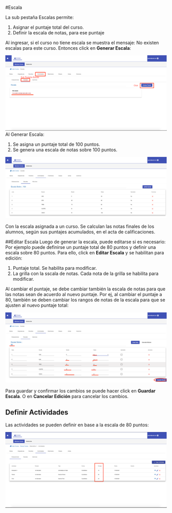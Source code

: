 #Escala

La sub pestaña Escalas permite:

1. Asignar el puntaje total del curso.
2. Definir la escala de notas, para ese puntaje

Al ingresar, si el curso no tiene escala se muestra el mensaje:
No existen escalas para este curso. Entonces click en **Generar Escala**:

![Generar Escala](img/escala_generar.png)
Al Generar Escala:

1. Se asigna un puntaje total de 100 puntos.
2. Se genera una escala de notas sobre 100 puntos.

![Escala Generada](img/escala_generada.png)

Con la escala asignada a un curso. Se calculan las notas finales de los alumnos, según sus puntajes acumulados, en el
acta de calificaciones.

##Editar Escala
Luego de generar la escala, puede editarse si es necesario:
Por ejemplo puede definirse un puntaje total de 80 puntos y definir una escala sobre 80 puntos.
Para ello, click en **Editar Escala** y se habilitan para edición:

1. Puntaje total. Se habilita para modificar.
2. La grilla con la sscala de notas. Cada nota de la grilla se habilita para modificar.

Al cambiar el puntaje, se debe cambiar también la escala de notas para que las
notas sean de acuerdo al nuevo puntaje.
Por ej, al cambiar el puntaje a 80, también se deben cambiar los rangos de notas
de la escala para que se ajusten al nuevo puntaje total:

![Escala Editada](img/escala_editada.png)

Para guardar y confirmar los cambios se puede hacer click en **Guardar Escala**.  O en **Cancelar Edición** para 
cancelar los cambios.

## Definir Actividades
Las actividades se pueden definir en base a la escala de 80 puntos:

![Actividades](img/actividades_totales.png)











